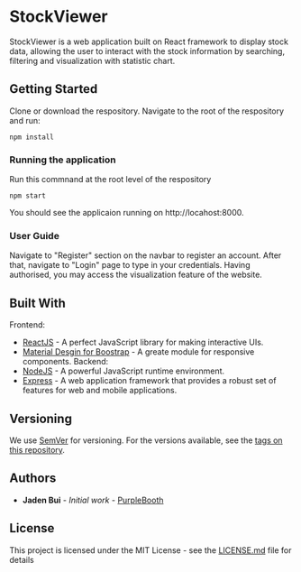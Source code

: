 # StockViewer

StockViewer is a web application built on React framework to display stock data, allowing the user to interact with the stock information by searching, filtering and visualization with statistic chart.

## Getting Started

Clone or download the respository. Navigate to the root of the respository and run:
```
npm install
```

### Running the application

Run this commnand at the root level of the respository 
```
npm start
```
You should see the applicaion running on  http://locahost:8000. 

### User Guide
Navigate to "Register" section on the navbar to register an account. After that, navigate to "Login" page to type in your credentials. Having authorised, you may access the visualization feature of the website.

## Built With
Frontend:
* [ReactJS](https://reactjs.org/) - A perfect JavaScript library for making interactive UIs.
* [Material Desgin for Boostrap](https://mdbootstrap.com/) - A greate module for responsive components.
Backend:
* [NodeJS](https://nodejs.org/en/docs/) - A powerful JavaScript runtime environment.
* [Express](https://expressjs.com/) - A  web application framework that provides a robust set of features for web and mobile applications.

## Versioning

We use [SemVer](http://semver.org/) for versioning. For the versions available, see the [tags on this repository](https://github.com/your/project/tags). 

## Authors

* **Jaden Bui** - *Initial work* - [PurpleBooth](https://github.com/JadenBui)

## License

This project is licensed under the MIT License - see the [LICENSE.md](LICENSE.md) file for details
